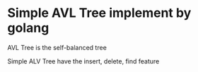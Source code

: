 # Simple AVL Tree implement by golang
AVL Tree is the self-balanced tree  

Simple ALV Tree have the insert, delete, find feature


